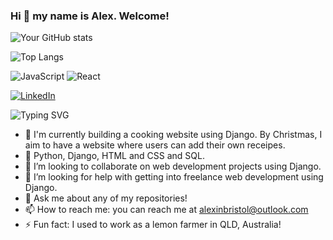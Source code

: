 ### Hi 👋 my name is Alex. Welcome!

![Your GitHub stats](https://github-readme-stats.vercel.app/api?username=ossidion&show_icons=true&theme=radical)


![Top Langs](https://github-readme-stats.vercel.app/api/top-langs/?username=ossidion&layout=compact&theme=radical)

![JavaScript](https://img.shields.io/badge/Code-JavaScript-yellow?style=flat&logo=javascript)
![React](https://img.shields.io/badge/Frontend-React-blue?style=flat&logo=react)

[![LinkedIn](https://img.shields.io/badge/LinkedIn-blue?style=flat&logo=linkedin)](https://linkedin.com/in/alex-graham-7883297a/)

![Typing SVG](https://readme-typing-svg.herokuapp.com?font=Fira+Code&duration=3000&pause=1000&color=58A6FF&width=435&lines=Hi+there!+I'm+Alex!;Web+Dev+%7C+Bikepacking+Fan)








- 🔭 I'm currently building a cooking website using Django. By Christmas, I aim to have a website where users can add their own receipes. 
- 🌱 Python, Django, HTML and CSS and SQL. 
- 👯 I’m looking to collaborate on web development projects using Django. 
- 🤔 I’m looking for help with getting into freelance web development using Django.
- 💬 Ask me about any of my repositories!
- 📫 How to reach me: you can reach me at alexinbristol@outlook.com
- ⚡ Fun fact: I used to work as a lemon farmer in QLD, Australia!                   
 
 
